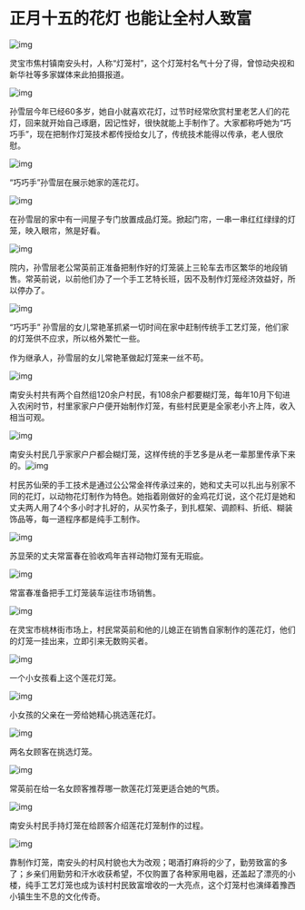 # 正月十五的花灯 也能让全村人致富

![img](灯笼能让全村人致富.assets/0-164481677565234.jpg)

灵宝市焦村镇南安头村，人称“灯笼村”，这个灯笼村名气十分了得，曾惊动央视和新华社等多家媒体来此拍摄报道。

![img](灯笼能让全村人致富.assets/0-164481677388432.jpg)

孙雪层今年已经60多岁，她自小就喜欢花灯，过节时经常欣赏村里老艺人们的花灯，回来就开始自己琢磨，因记性好，很快就能上手制作了。大家都称呼她为“巧巧手”，现在把制作灯笼技术都传授给女儿了，传统技术能得以传承，老人很欣慰。

![img](灯笼能让全村人致富.assets/0-164481677177230.jpg)

“巧巧手”孙雪层在展示她家的莲花灯。

![img](灯笼能让全村人致富.assets/0-164481676980528.jpg)

在孙雪层的家中有一间屋子专门放置成品灯笼。掀起门帘，一串一串红红绿绿的灯笼，映入眼帘，煞是好看。

![img](灯笼能让全村人致富.assets/0-164481676812526.jpg)

院内，孙雪层老公常英前正准备把制作好的灯笼装上三轮车去市区繁华的地段销售。常英前说，以前他们办了一个手工艺特长班，因不及制作灯笼经济效益好，所以停办了。

![img](灯笼能让全村人致富.assets/0-164481676599824.jpg)

“巧巧手” 孙雪层的女儿常艳革抓紧一切时间在家中赶制传统手工艺灯笼，他们家的灯笼供不应求，所以格外繁忙一些。

作为继承人，孙雪层的女儿常艳革做起灯笼来一丝不苟。

![img](灯笼能让全村人致富.assets/0-164481675136522.jpg)

南安头村共有两个自然组120余户村民，有108余户都要糊灯笼，每年10月下旬进入农闲时节，村里家家户户便开始制作灯笼，有些村民更是全家老小齐上阵，收入相当可观。

![img](灯笼能让全村人致富.assets/0-164481674966220.jpg)

南安头村民几乎家家户户都会糊灯笼，这样传统的手艺多是从老一辈那里传承下来的。![img](灯笼能让全村人致富.assets/0-164481674764518.jpg)

村民苏仙荣的手工技术是通过公公常金祥传承过来的，她和丈夫可以扎出与别家不同的花灯，以动物花灯制作为特色。她指着刚做好的金鸡花灯说，这个花灯是她和丈夫两人用了4个多小时才扎好的，从买竹条子，到扎框架、调颜料、折纸、糊装饰品等，每一道程序都是纯手工制作。

![img](灯笼能让全村人致富.assets/0-164481674540416.jpg)

苏显荣的丈夫常富春在验收鸡年吉祥动物灯笼有无瑕疵。

![img](灯笼能让全村人致富.assets/0-164481674330814.jpg)

常富春准备把手工灯笼装车运往市场销售。

![img](灯笼能让全村人致富.assets/0-164481674078112.jpg)

在灵宝市桃林街市场上，村民常英前和他的儿媳正在销售自家制作的莲花灯，他们的灯笼一挂出来，立即引来无数购买者。

![img](灯笼能让全村人致富.assets/0-164481673848510.jpg)

一个小女孩看上这个莲花灯笼。

![img](灯笼能让全村人致富.assets/0-16448167362928.jpg)

小女孩的父亲在一旁给她精心挑选莲花灯。

![img](灯笼能让全村人致富.assets/0-16448167345886.jpg)

两名女顾客在挑选灯笼。

![img](灯笼能让全村人致富.assets/0-16448167328044.jpg)

常英前在给一名女顾客推荐哪一款莲花灯笼更适合她的气质。

![img](灯笼能让全村人致富.assets/0-16448167304002.jpg)

南安头村民手持灯笼在给顾客介绍莲花灯笼制作的过程。

![img](灯笼能让全村人致富.assets/0.jpg)

靠制作灯笼，南安头的村风村貌也大为改观；喝酒打麻将的少了，勤劳致富的多了；乡亲们用勤劳和汗水收获希望，不仅购置了各种家用电器，还盖起了漂亮的小楼，纯手工艺灯笼也成为该村村民致富增收的一大亮点，这个灯笼村也演绎着豫西小镇生生不息的文化传奇。

